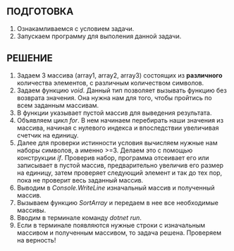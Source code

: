 ## ПОДГОТОВКА
1. Ознакамливаемся с условием задачи.
2. Запускаем программу для выполения данной задачи.

## РЕШЕНИЕ
1. Задаем 3 массива (array1, array2, array3) состоящих из **различного** количества элементов, с различным количеством символов.
2. Задаем функцию *void*. Данный тип позволяет вызывать функцию без возврата значения. Она нужна нам для того, чтобы пройтись по всем заданным массивам.
3. В функции указывает пустой массив для выведения результата.
4. Объявляем цикл *for*. В нем начинаем перебирать наши значения из массива, начиная с нулевого индекса и впоследствии увеличивая счетчик на единицу.
5. Далее для проверки истинности условия вычисляем нужные нам наборы символов, а именно >=3. Делаем это с помощью конструкции *if*. Проверив набор, программа отсеивает его или записывает в пустой массив, предварительно увеличив его размер на единицу, затем проверяет следующий элемент и так до тех пор, пока не проверит весь заданный массив.
6. Выводим в *Console.WriteLine* изначальный массив и полученный массив. 
7. Вызываем функцию *SortArray* и передаем в нее все необходимые массивы.
8. Вводим в терминале команду *dotnet run*. 
9. Если в терминале появляются нужные строки с изначальным массивом и полученным массивом, то задача решена. Проверяем на верность!